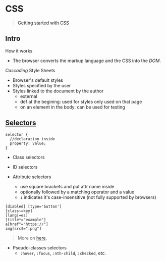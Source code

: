 # CSS

> [Getting started with CSS](https://developer.mozilla.org/en-US/docs/Web/Guide/CSS/Getting_started)

## Intro
How it works
* The browser converts the markup language and the CSS into the *DOM*.

*Cascading* Style Sheets
* Browser's default styles
* Styles specified by the user
* Styles linked to the document by the author
  * external
  * def at the begining: used for styles only used on that page
  * on an element in the body: can be used for testing


## [Selectors](https://developer.mozilla.org/en-US/docs/Web/Guide/CSS/Getting_Started/Selectors)
```
selector { 
  //declaration inside
  property: value;
}
```
* Class selectors
* ID selectors


* Attribute selectors
  * use square brackets and put attr name inside
  * optionally followed by a matching operator and a value
  * `i` indicates it's case-insensitive (not fully supported by browsers)

```
[diabled] [type='button']
[class~=key]
[lang|=es]
[title*="example"]
a[href^="https://"]
img[src$=".png"]
```
> More on [here](https://developer.mozilla.org/en-US/docs/Web/CSS/Attribute_selectors).

* Pseudo-classes selectors
  * `:hover`, `:focus`, `:nth-child`, `:checked`, etc.

